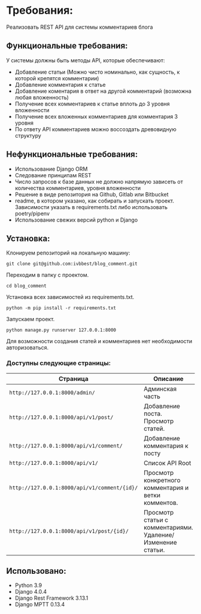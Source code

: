 # Требования:

Реализовать REST API для системы комментариев блога

## Функциональные требования:
У системы должны быть методы API, которые обеспечивают:
- Добавление статьи (Можно чисто номинально, как сущность, к которой крепятся комментарии)
- Добавление комментария к статье
- Добавление коментария в ответ на другой комментарий (возможна любая вложенность)
- Получение всех комментариев к статье вплоть до 3 уровня вложенности
- Получение всех вложенных комментариев для комментария 3 уровня
- По ответу API комментариев можно воссоздать древовидную структуру

## Нефункциональные требования:
- Использование Django ORM
- Следование принципам REST
- Число запросов к базе данных не должно напрямую зависеть от количества комментариев, уровня вложенности
- Решение в виде репозитория на Github, Gitlab или Bitbucket
- readme, в котором указано, как собирать и запускать проект. Зависимости указать в requirements.txt либо использовать poetry/pipenv
- Использование свежих версий python и Django

## Установка:
Клонируем репозиторий на локальную машину:

    git clone git@github.com:ivbbest/blog_comment.git

Переходим в папку с проектом.

    cd blog_comment

Установка всех зависимостей из requirements.txt.

    python -m pip install -r requirements.txt

Запускаем проект.

    python manage.py runserver 127.0.0.1:8000
 
Для возможности создания статей и комментариев нет необходимости авторизоваться.

### Доступны следующие страницы:

| Страница                           | Описание                                                    |
|------------------------------------|-------------------------------------------------------------|
| `http://127.0.0.1:8000/admin/`     | Админская часть                                             |
| `http://127.0.0.1:8000/api/v1/post/` | Добавление поста. Просмотр статей.                          |
| `http://127.0.0.1:8000/api/v1/comment/` | Добавление комментария к посту                              |
| `http://127.0.0.1:8000/api/v1/`    | Список API Root                                             |
| `http://127.0.0.1:8000/api/v1/comment/{id}/`                   | Просмотр конкретного комментария и ветки комментов.         |
| `http://127.0.0.1:8000/api/v1/post/{id}/`                      | Просмотр статьи с комментариями. Удаление/Изменение статьи. |

## Использовано:
- Python 3.9
- Django 4.0.4
- Django Rest Framework 3.13.1
- Django MPTT 0.13.4